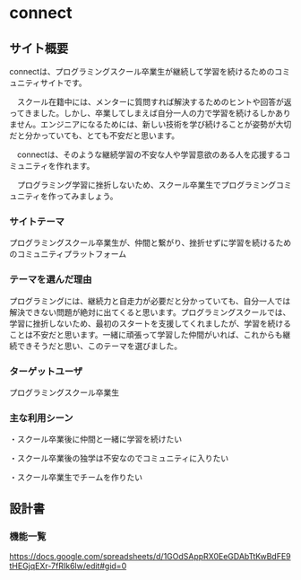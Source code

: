 # connect

## サイト概要
connectは、プログラミングスクール卒業生が継続して学習を続けるためのコミュニティサイトです。

　スクール在籍中には、メンターに質問すれば解決するためのヒントや回答が返ってきました。しかし、卒業してしまえば自分一人の力で学習を続けるしかありません。エンジニアになるためには、新しい技術を学び続けることが姿勢が大切だと分かっていても、とても不安だと思います。
 
　connectは、そのような継続学習の不安な人や学習意欲のある人を応援するコミュニティを作れます。
 
　プログラミング学習に挫折しないため、スクール卒業生でプログラミングコミュニティを作ってみましょう。

### サイトテーマ
プログラミングスクール卒業生が、仲間と繋がり、挫折せずに学習を続けるためのコミュニティプラットフォーム

### テーマを選んだ理由
プログラミングには、継続力と自走力が必要だと分かっていても、自分一人では解決できない問題が絶対に出てくると思います。プログラミングスクールでは、学習に挫折しないため、最初のスタートを支援してくれましたが、学習を続けることは不安だと思います。一緒に頑張って学習した仲間がいれば、これからも継続できそうだと思い、このテーマを選びました。

### ターゲットユーザ
プログラミングスクール卒業生

### 主な利用シーン
・スクール卒業後に仲間と一緒に学習を続けたい

・スクール卒業後の独学は不安なのでコミュニティに入りたい

・スクール卒業生でチームを作りたい

## 設計書

### 機能一覧
https://docs.google.com/spreadsheets/d/1GOdSAppRX0EeGDAbTtKwBdFE9tHEGjqEXr-7fRIk6lw/edit#gid=0


